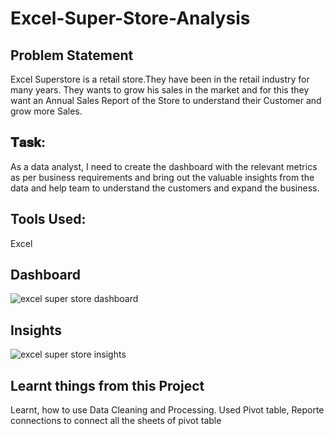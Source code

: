 # Excel-Super-Store-Analysis
## Problem Statement
Excel Superstore is a retail store.They have been in the retail industry for many years.
They wants to grow his sales in the market and for this they want an Annual Sales Report of the Store to understand their Customer and grow more Sales.
## 𝐓𝐚𝐬𝐤:
As a data analyst, I need to create the dashboard with the relevant metrics as per business requirements and bring out the valuable insights from the data and help team to understand the customers and expand the business.
## Tools Used:
Excel
## Dashboard
![excel super store dashboard](https://github.com/user-attachments/assets/33b096f4-a2bd-4d2e-9f33-79e36a995721)

## Insights
![excel super store insights](https://github.com/user-attachments/assets/2efec17e-77c4-4937-8019-8b9d8d854084)
## Learnt things from this Project
Learnt, how to use Data Cleaning and Processing. 
Used Pivot table, Reporte connections to connect all the sheets of pivot table
